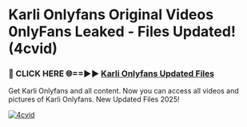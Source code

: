 # Karli Onlyfans Original Videos 0nlyFans Leaked - Files Updated! (4cvid)

<h3>🔴 CLICK HERE 🌐==►► <a href="https://tinyurl.com/2m67pmp6" rel="nofollow">Karli Onlyfans Updated Files</a></h3>

Get Karli Onlyfans and all content. Now you can access all videos and pictures of Karli Onlyfans. New Updated Files 2025!

[![4cvid](https://i.imgur.com/H4QAA4z.gif)](https://tinyurl.com/2m67pmp6)